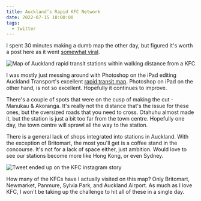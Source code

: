 ```yaml
---
title: Auckland’s Rapid KFC Network
date: 2022-07-15 18:00:00
tags:
  - twitter
---
```


I spent 30 minutes making a dumb map the other day, but figured it's worth a post here as it went [somewhat viral](https://www.nzherald.co.nz/lifestyle/hop-on-hop-off-tuck-in-aucklands-rapid-transit-kfc-map/YRDOFXP2V3DSJWJR2BR756SG54/).

![Map of Auckland rapid transit stations within walking distance from a KFC](/images/kfcmap.webp)

I was mostly just messing around with Photoshop on the iPad editing Auckland Transport's excellent [rapid transit map](https://at.govt.nz/media/1989560/auckland-s-rapid-transit-network-map.pdf). Photoshop on iPad on the other hand, is not so excellent. Hopefully it continues to improve.

There's a couple of spots that were on the cusp of making the cut - Manukau & Akoranga. It's really not the distance that's the issue for these ones, but the oversized roads that you need to cross. Otahuhu almost made it, but the station is just a bit too far from the town centre. Hopefully one day, the town centre will sprawl all the way to the station.

There is a general lack of shops integrated into stations in Auckland. With the exception of Britomart, the most you'll get is a coffee stand in the concourse. It's not for a lack of space either, just ambition. Would love to see our stations become more like Hong Kong, or even Sydney.

![Tweet ended up on the KFC instagram story](/images/kfctweet.webp)

How many of the KFCs have I actually visited on this map? Only Britomart, Newmarket, Panmure, Sylvia Park, and Auckland Airport. As much as I love KFC, I won't be taking up the challenge to hit all of these in a single day.
